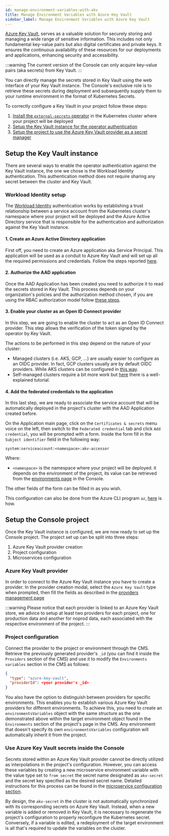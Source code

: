 ```yaml
---
id: manage-environment-variables-with-akv
title: Manage Environment Variables with Azure Key Vault
sidebar_label: Manage Environment Variables with Azure Key Vault
---
```


[Azure Key Vault](https://azure.microsoft.com/en-us/products/key-vault), serves as a valuable solution for securely storing and managing a wide range of sensitive information. This includes not only fundamental key-value pairs but also digital certificates and private keys. It ensures the continuous availability of these resources for our deployments and applications, enhancing security and accessibility.

:::warning
The current version of the Console can only acquire key-value pairs (aka secrets) from Key Vault.
:::

You can directly manage the secrets stored in Key Vault using the web interface of your Key Vault instance. The Console's exclusive role is to retrieve these secrets during deployment and subsequently supply them to your runtime environment in the format of Kubernetes Secrets.

<!-- The management of the secrets stored in Key Vault is done directly from the web interface of your Key Vault instance, the Console is responsible for solely fetching the secrets at deploy time and providing them to your runtime environment in the form of Kubernetes Secrets. -->

To correctly configure a Key Vault in your project follow these steps:

1. [Install the `external-secrets` operator](https://external-secrets.io/) in the Kubernetes cluster where your project will be deployed
2. [Setup the Key Vault instance for the operator authentication](#setup-the-key-vault-instance)
3. [Setup the project to use the Azure Key Vault provider as a secret manager](#project-configuration)

## Setup the Key Vault instance

There are several ways to enable the operator authentication against the Key Vault instance, the one we chose is the Workload Identity authentication. This authentication method does not require sharing any secret between the cluster and Key Vault.

### Workload Identity setup

The [Workload Identity](https://azure.github.io/azure-workload-identity/docs/) authentication works by establishing a trust relationship between a service account from the Kubernetes cluster's namespace where your project will be deployed and the Azure Active Directory service that is responsible for the authentication and authorization against the Key Vault instance.

#### 1. Create an Azure Active Directory application

First off, you need to create an Azure application aka Service Principal. This application will be used as a conduit to Azure Key Vault and will set up all the required permissions and credentials. Follow the steps reported [here](https://learn.microsoft.com/en-us/azure/active-directory/develop/howto-create-service-principal-portal#register-an-application-with-microsoft-entra-id-and-create-a-service-principal).

#### 2. Authorize the AAD application

Once the AAD Application has been created you need to authorize it to read the secrets stored in Key Vault. This process depends on your organization's policies and the authorization method chosen, if you are using the RBAC authorization model follow [these steps](https://learn.microsoft.com/en-us/azure/key-vault/general/rbac-guide).

#### 3. Enable your cluster as an Open ID Connect provider

In this step, we are going to enable the cluster to act as an Open ID Connect provider. This step allows the verification of the token signed by the operator by Key Vault.

The actions to be performed in this step depend on the nature of your cluster:

- Managed clusters (i.e. AKS, GCP, ...) are usually easier to configure as an OIDC provider. In fact, GCP clusters usually are by default OIDC providers. While AKS clusters can be configured in [this way](https://azure.github.io/azure-workload-identity/docs/installation/managed-clusters.html).
- Self-managed clusters require a bit more work but [here](https://azure.github.io/azure-workload-identity/docs/installation/self-managed-clusters.html) there is a well-explained tutorial.

#### 4. Add the federated credentials to the application

In this last step, we are ready to associate the service account that will be automatically deployed in the project's cluster with the AAD Application created before.

On the Application main page, click on the `Certificates & secrets` menu voice on the left, then switch to the `Federated credential` tab and click `Add credential`, you will be prompted with a form. Inside the form fill in the `Subject identifier` field in the following way:

```
system:serviceaccount:<namespace>:akv-accessor
```

Where:

- `<namespace>` is the namespace where your project will be deployed. it depends on the environment of the project, its value can be retrieved from the [environments page](../../project-configuration/manage-runtime-environments/index.md) in the Console.

The other fields of the form can be filled in as you wish.

This configuration can also be done from the Azure CLI program `az`, [here](https://azure.github.io/azure-workload-identity/docs/topics/federated-identity-credential.html#federated-identity-credential-for-an-azure-ad-application) is how.

## Setup the Console project

Once the Key Vault instance is configured, we are now ready to set up the Console project. The project set up can be split into three steps:

1. Azure Key Vault provider creation
2. Project configuration
3. Microservices configuration

### Azure Key Vault provider

In order to connect to the Azure Key Vault instance you have to create a provider. In the provider creation modal, select the `Azure Key Vault` type when prompted, then fill the fields as described in the [providers management page](/development_suite/set-up-infrastructure/configure-provider.mdx#connect-a-provider)

:::warning
Please notice that each provider is linked to an Azure Key Vault store, we advice to setup at least two providers for each project, one for production data and another for noprod data, each associated with the respective environment of the project.
:::

### Project configuration

Connect the provider to the project or environment through the CMS. Retrieve the previously generated provider's `_id` (you can find it inside the `Providers` section of the CMS) and use it to modify the `Environments variables` section in the CMS as follows:

```json
{
  "type": "azure-key-vault",
  "providerId": <your provider's _id>
}
```

You also have the option to distinguish between providers for specific environments. This enables you to establish various Azure Key Vault providers for different environments. To achieve this, you need to create an `environmentsVariables` object with the same structure as the one demonstrated above within the target environment object found in the `Environments` section of the project's page in the CMS. Any environment that doesn't specify its own `environmentsVariables` configuration will automatically inherit it from the project.

### Use Azure Key Vault secrets inside the Console

Secrets stored within an Azure Key Vault provider cannot be directly utilized as interpolations in the project's configuration. However, you can access these variables by creating a new microservice environment variable with the value type set to `from secret` the secret name designated as `akv-secret` and the secret key specified as the desired secret name. Detailed instructions for this process can be found in the [microservice configuration section](/development_suite/api-console/api-design/services.md#environment-variable-configuration).

By design, the `akv-secret` in the cluster is not automatically synchronized with its corresponding secrets on Azure Key Vault. Instead, when a new variable is added or removed in Key Vault, it is necessary to regenerate the project's configuration to properly reconfigure the Kubernetes secret. Conversely, if a variable is edited, a redeployment of the target environment is all that's required to update the variables on the cluster.